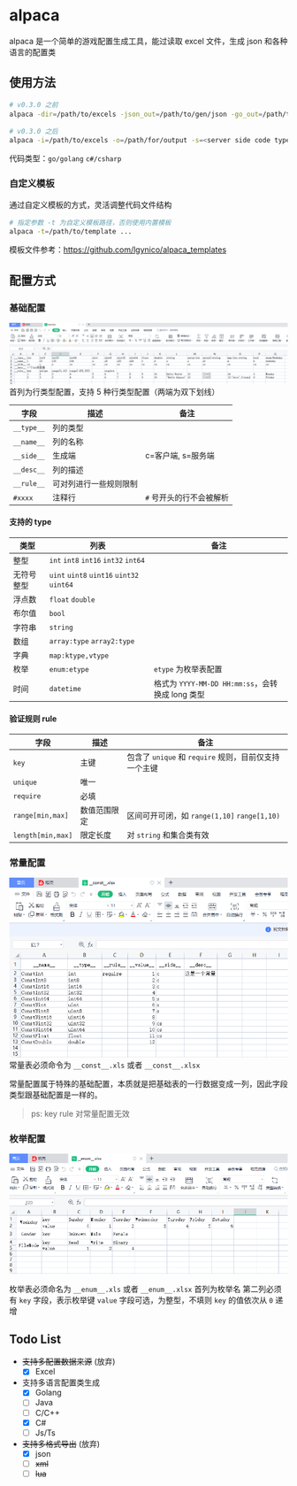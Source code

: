 # alpaca

alpaca 是一个简单的游戏配置生成工具，能过读取 excel 文件，生成 json 和各种语言的配置类

## 使用方法

```bash
# v0.3.0 之前
alpaca -dir=/path/to/excels -json_out=/path/to/gen/json -go_out=/path/to/gen/go
```

```bash
# v0.3.0 之后
alpaca -i=/path/to/excels -o=/path/for/output -s=<server side code type> -c=<client side code type>
```

代码类型：`go/golang` `c#/csharp`

### 自定义模板

通过自定义模板的方式，灵活调整代码文件结构

```bash
# 指定参数 -t 为自定义模板路径，否则使用内置模板
alpaca -t=/path/to/template ...
```

模板文件参考：https://github.com/lgynico/alpaca_templates

## 配置方式

### 基础配置

![基础配置](assets/base.png)
首列为行类型配置，支持 5 种行类型配置（两端为双下划线）

|字段|描述|备注
|-|-|-
|`__type__`|列的类型|&nbsp;
|`__name__`|列的名称|&nbsp;
|`__side__`|生成端|c=客户端, s=服务端
|`__desc__`|列的描述|&nbsp;
|`__rule__`|可对列进行一些规则限制|&nbsp;
|`#xxxx`|注释行|`#` 号开头的行不会被解析

#### 支持的 type

|类型|列表|备注
|-|-|-
|整型|`int` `int8` `int16` `int32` `int64`|&nbsp;
|无符号整型|`uint` `uint8` `uint16` `uint32` `uint64`|&nbsp;
|浮点数|`float` `double`|&nbsp;
|布尔值|`bool`|&nbsp;
|字符串|`string`|&nbsp;
|数组|`array:type` `array2:type`|&nbsp;
|字典|`map:ktype,vtype`|&nbsp;
|枚举|`enum:etype`|`etype` 为枚举表配置
|时间|`datetime`|格式为 `YYYY-MM-DD HH:mm:ss`，会转换成 long 类型

#### 验证规则 rule

|字段|描述|备注
|-|-|-
|`key`|主键|包含了 `unique` 和 `require` 规则，目前仅支持一个主键
|`unique`|唯一|&nbsp;
|`require`|必填|&nbsp;
|`range[min,max]`|数值范围限定|区间可开可闭，如 `range(1,10]` `range[1,10)`
|`length[min,max]`|限定长度|对 `string` 和集合类有效

### 常量配置

![常量配置](assets/const.png)
常量表必须命令为 `__const__.xls` 或者 `__const__.xlsx`

常量配置属于特殊的基础配置，本质就是把基础表的一行数据变成一列，因此字段类型跟基础配置是一样的。

> ps: key rule 对常量配置无效

### 枚举配置

![枚举配置](assets/enum.png)

枚举表必须命名为 `__enum__.xls` 或者 `__enum__.xlsx`
首列为枚举名
第二列必须有 `key` 字段，表示枚举键
`value` 字段可选，为整型，不填则 `key` 的值依次从 `0` 递增

## Todo List

- ~~支持多配置数据来源~~ (放弃)
  - [x] Excel
- 支持多语言配置类生成
  - [x] Golang
  - [ ] Java
  - [ ] C/C++
  - [x] C#
  - [ ] Js/Ts
- ~~支持多格式导出~~ (放弃)
  - [x] json
  - [ ] ~~xml~~
  - [ ] ~~lua~~
